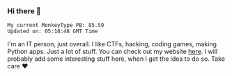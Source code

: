 ### Hi there 👋
<!-- PB START -->
```
My current MonkeyType PB: 85.59
Updated on: 05:18:48 GMT Time
```
<!-- PB END -->
I'm an IT person, just overall. I like CTFs, hacking, coding games, making Python apps. Just a lot of stuff.
You can check out my website [here](https://skill3472.github.io/).
I will probably add some interesting stuff here, when I get the idea to do so. Take care ❤️
